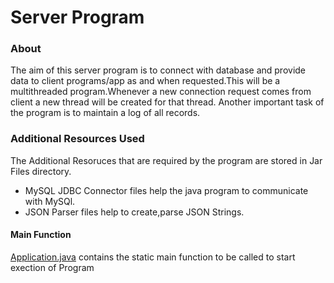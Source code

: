 # Server Program

### About
The aim of this server program is to connect with database and provide data to client programs/app as and when requested.This will be a multithreaded program.Whenever a new connection request comes from client a new thread will be created for that thread. Another important task of the program is to maintain a log of all records.

### Additional Resources Used

The Additional Resoruces that are required by the program are stored in Jar Files  directory.
* MySQL JDBC Connector files help the java program to communicate with MySQl.
* JSON Parser files help to create,parse JSON Strings.

#### Main Function

[Application.java](./src/ServerProgram/Application.java) contains the static main function to be called to start exection of Program